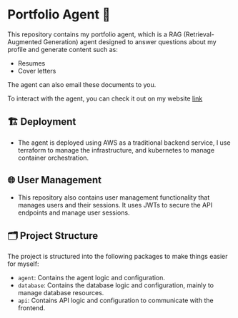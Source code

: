 # Portfolio Agent 🤖

This repository contains my portfolio agent, which is a RAG (Retrieval-Augmented Generation) agent designed to answer questions about my profile and generate content such as:

- Resumes
- Cover letters

The agent can also email these documents to you.

To interact with the agent, you can check it out on my website [link](https://www.alvinkaranja.dev/chat)

<!-- For a detailed explanation of how the agent works, you can refer to my blog post [link](https://www.alvinkaranja.dev/blog/portfolio-agent). -->

## 🏗️ Deployment

- The agent is deployed using AWS as a traditional backend service, I use terraform to manage the infrastructure, and kubernetes to manage container orchestration.

## 🌐 User Management

- This repository also contains user management functionality that manages users and their sessions. It uses JWTs to secure the API endpoints and manage user sessions.

## 🗂️ Project Structure 

The project is structured into the following packages to make things easier for myself:

- `agent`: Contains the agent logic and configuration.
- `database`: Contains the database logic and configuration, mainly to manage database resources.
- `api`: Contains API logic and configuration to communicate with the frontend.